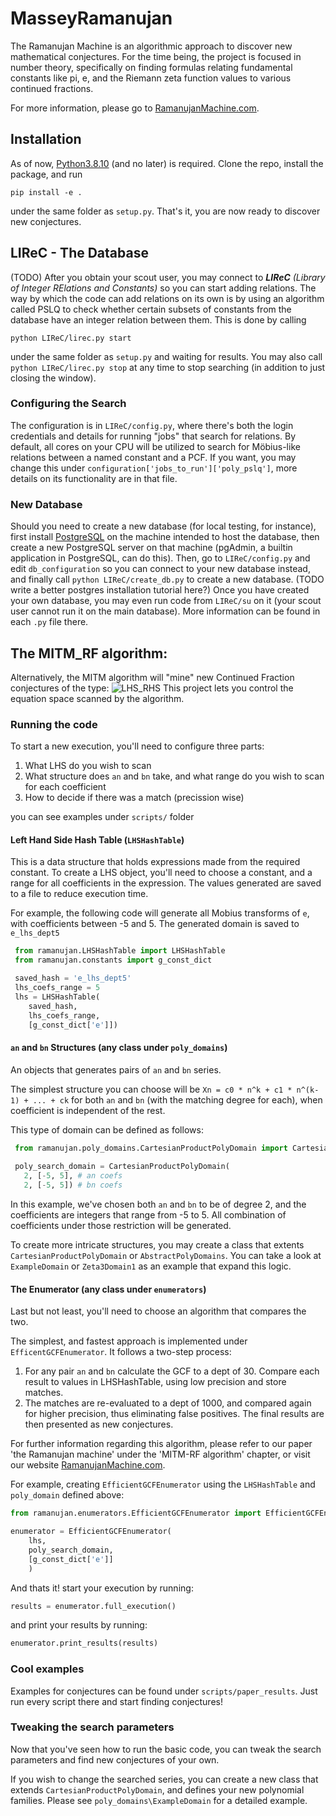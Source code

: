 # MasseyRamanujan

The Ramanujan Machine is an algorithmic approach to discover new mathematical conjectures. For the time being, the 
project is focused in number theory, specifically on finding formulas relating fundamental constants like pi, e, and 
the Riemann zeta function values to various continued fractions.

For more information, please go to [RamanujanMachine.com](https://www.RamanujanMachine.com).

## Installation

As of now, [Python3.8.10](https://www.python.org/downloads/release/python-3810/) (and no later) is required. Clone the repo, install the package, and run
```
pip install -e .
```
under the same folder as `setup.py`. That's it, you are now ready to discover new conjectures.

## LIReC - The Database
(TODO) After you obtain your scout user, you may connect to ***LIReC*** *(Library of Integer RElations and Constants)* so you can start adding relations.
The way by which the code can add relations on its own is by using an algorithm called PSLQ to check whether certain subsets of constants from the database have an integer relation between them. This is done by calling
```
python LIReC/lirec.py start
```
under the same folder as `setup.py` and waiting for results. You may also call `python LIReC/lirec.py stop` at any time to stop searching (in addition to just closing the window).

### Configuring the Search
The configuration is in `LIReC/config.py`, where there's both the login credentials and details for running "jobs" that search for relations.
By default, all cores on your CPU will be utilized to search for Möbius-like relations between a named constant and a PCF.
If you want, you may change this under `configuration['jobs_to_run']['poly_pslq']`, more details on its functionality are in that file.

### New Database
Should you need to create a new database (for local testing, for instance), first install [PostgreSQL](https://www.postgresql.org/download/) on the machine intended to host the database, then create a new PostgreSQL server on that machine (pgAdmin, a builtin application in PostgreSQL, can do this). Then, go to `LIReC/config.py` and edit `db_configuration` so you can connect to your new database instead, and finally call `python LIReC/create_db.py` to create a new database. (TODO write a better postgres installation tutorial here?)
Once you have created your own database, you may even run code from `LIReC/su` on it (your scout user cannot run it on the main database). More information can be found in each `.py` file there.

## The MITM_RF algorithm: 
Alternatively, the MITM algorithm will "mine" new Continued Fraction conjectures of the type:
![LHS_RHS](images/LHS_RHS.png)
This project lets you control the equation space scanned by the algorithm.

### Running the code

To start a new execution, you'll need to configure three parts:
1. What LHS do you wish to scan
2. What structure does `an` and `bn` take, and what range do you wish to scan for each coefficient
3. How to decide if there was a match (precission wise) 

you can see examples under `scripts/` folder

#### Left Hand Side Hash Table (`LHSHashTable`) 
This is a data structure that holds expressions made from the required constant.
To create a LHS object, you'll need to choose a constant, and a range for all coefficients in the expression.
The values generated are saved to a file to reduce execution time.

For example, the following code will generate all Mobius transforms of `e`, with coefficients between -5 and 5.
The generated domain is saved to `e_lhs_dept5`
```python
 from ramanujan.LHSHashTable import LHSHashTable
 from ramanujan.constants import g_const_dict

 saved_hash = 'e_lhs_dept5'
 lhs_coefs_range = 5
 lhs = LHSHashTable(
    saved_hash,
    lhs_coefs_range,
    [g_const_dict['e']])
```

#### `an` and `bn` Structures (any class under `poly_domains`) 
An objects that generates pairs of `an` and `bn` series.

The simplest structure you can choose will be `Xn = c0 * n^k + c1 * n^(k-1) + ... + ck` for both `an` and `bn` (with the
matching degree for each), when coefficient is independent of the rest. 

This type of domain can be defined as follows:
 ```python
  from ramanujan.poly_domains.CartesianProductPolyDomain import CartesianProductPolyDomain
  
  poly_search_domain = CartesianProductPolyDomain(
    2, [-5, 5], # an coefs
    2, [-5, 5]) # bn coefs
```
In this example, we've chosen both `an` and `bn` to be of degree 2, and the coefficients are integers that range from
-5 to 5. All combination of coefficients under those restriction will be generated.

To create more intricate structures, you may create a class that extents `CartesianProductPolyDomain` or 
`AbstractPolyDomains`. You can take a look at `ExampleDomain` or `Zeta3Domain1` as an example that expand this logic.

#### The Enumerator (any class under `enumerators`)
Last but not least, you'll need to choose an algorithm that compares the two. 

The simplest, and fastest approach is implemented under `EfficentGCFEnumerator`. It follows a two-step process:
1. For any pair `an` and `bn` calculate the GCF to a dept of 30. Compare each result to values in LHSHashTable, using 
   low precision and store matches.
2. The matches are re-evaluated to a dept of 1000, and compared again for higher precision, thus eliminating false 
   positives. The final results are then presented as new conjectures.
   
For further information regarding this algorithm, please refer to our paper 'the Ramanujan machine' under 
the 'MITM-RF algorithm' chapter, or visit our website [RamanujanMachine.com](https://www.RamanujanMachine.com).

For example, creating `EfficientGCFEnumerator` using the `LHSHashTable` and `poly_domain` defined above:
```python
from ramanujan.enumerators.EfficientGCFEnumerator import EfficientGCFEnumerator

enumerator = EfficientGCFEnumerator(
    lhs,
    poly_search_domain,
    [g_const_dict['e']]
    )
```

And thats it! start your execution by running:
```python
results = enumerator.full_execution()
```
and print your results by running:
```python
enumerator.print_results(results)
```

### Cool examples
Examples for conjectures can be found under `scripts/paper_results`. Just run every script there and start finding
conjectures!

### Tweaking the search parameters

Now that you've seen how to run the basic code, you can tweak the search parameters and find new conjectures of your own.

If you wish to change the searched series, you can create a new class that extends `CartesianProductPolyDomain`,
and defines your new polynomial families. Please see `poly_domains\ExampleDomain` for a detailed example.